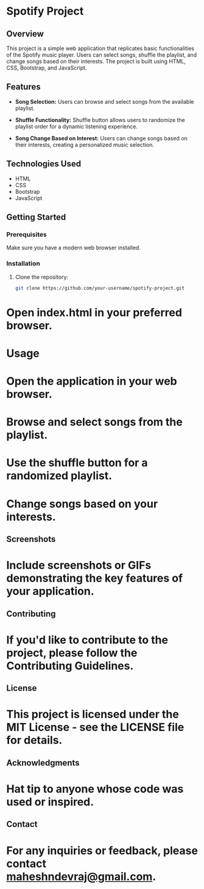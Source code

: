 # Spotify Project

## Overview

This project is a simple web application that replicates basic functionalities of the Spotify music player. Users can select songs, shuffle the playlist, and change songs based on their interests. The project is built using HTML, CSS, Bootstrap, and JavaScript.

## Features

- **Song Selection:** Users can browse and select songs from the available playlist.

- **Shuffle Functionality:** Shuffle button allows users to randomize the playlist order for a dynamic listening experience.

- **Song Change Based on Interest:** Users can change songs based on their interests, creating a personalized music selection.

## Technologies Used

- HTML
- CSS
- Bootstrap
- JavaScript

## Getting Started

### Prerequisites

Make sure you have a modern web browser installed.

### Installation

1. Clone the repository:
   ```bash
   git clone https://github.com/your-username/spotify-project.git

# Open index.html in your preferred browser.
# Usage
# Open the application in your web browser.

# Browse and select songs from the playlist.

# Use the shuffle button for a randomized playlist.

# Change songs based on your interests.

## Screenshots
# Include screenshots or GIFs demonstrating the key features of your application.

## Contributing
# If you'd like to contribute to the project, please follow the Contributing Guidelines.

## License
# This project is licensed under the MIT License - see the LICENSE file for details.

## Acknowledgments
# Hat tip to anyone whose code was used or inspired.
## Contact
# For any inquiries or feedback, please contact maheshndevraj@gmail.com.
